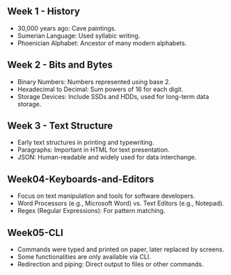 ## Week 1 - History
- 30,000 years ago: Cave paintings.
- Sumerian Language: Used syllabic writing.
- Phoenician Alphabet: Ancestor of many modern alphabets.

## Week 2 - Bits and Bytes
- Binary Numbers: Numbers represented using base 2.
- Hexadecimal to Decimal: Sum powers of 16 for each digit.
- Storage Devices: Include SSDs and HDDs, used for long-term data storage.
 
## Week 3 - Text Structure
 - Early text structures in printing and typewriting.
 - Paragraphs: Important in HTML for text presentation.
 - JSON: Human-readable and widely used for data interchange.

## Week04-Keyboards-and-Editors
- Focus on text manipulation and tools for software developers.
- Word Processors (e.g., Microsoft Word) vs. Text Editors (e.g., Notepad).
- Regex (Regular Expressions): For pattern matching.

## Week05-CLI
- Commands were typed and printed on paper, later replaced by screens.
- Some functionalities are only available via CLI.
- Redirection and piping: Direct output to files or other commands.

